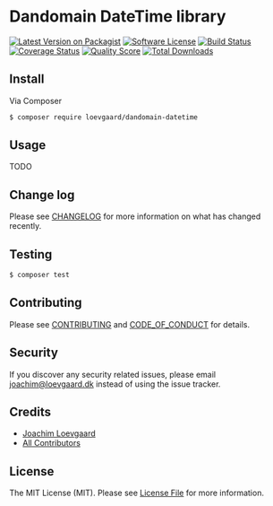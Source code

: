 # Dandomain DateTime library

[![Latest Version on Packagist][ico-version]][link-packagist]
[![Software License][ico-license]](LICENSE.md)
[![Build Status][ico-travis]][link-travis]
[![Coverage Status][ico-scrutinizer]][link-scrutinizer]
[![Quality Score][ico-code-quality]][link-code-quality]
[![Total Downloads][ico-downloads]][link-downloads]

## Install

Via Composer

``` bash
$ composer require loevgaard/dandomain-datetime
```

## Usage

TODO

## Change log

Please see [CHANGELOG](CHANGELOG.md) for more information on what has changed recently.

## Testing

``` bash
$ composer test
```

## Contributing

Please see [CONTRIBUTING](CONTRIBUTING.md) and [CODE_OF_CONDUCT](CODE_OF_CONDUCT.md) for details.

## Security

If you discover any security related issues, please email joachim@loevgaard.dk instead of using the issue tracker.

## Credits

- [Joachim Loevgaard][link-author]
- [All Contributors][link-contributors]

## License

The MIT License (MIT). Please see [License File](LICENSE.md) for more information.

[ico-version]: https://img.shields.io/packagist/v/loevgaard/dandomain-datetime.svg?style=flat-square
[ico-license]: https://img.shields.io/badge/license-MIT-brightgreen.svg?style=flat-square
[ico-travis]: https://img.shields.io/travis/loevgaard/dandomain-datetime/master.svg?style=flat-square
[ico-scrutinizer]: https://img.shields.io/scrutinizer/coverage/g/loevgaard/dandomain-datetime.svg?style=flat-square
[ico-code-quality]: https://img.shields.io/scrutinizer/g/loevgaard/dandomain-datetime.svg?style=flat-square
[ico-downloads]: https://img.shields.io/packagist/dt/loevgaard/dandomain-datetime.svg?style=flat-square

[link-packagist]: https://packagist.org/packages/loevgaard/dandomain-datetime
[link-travis]: https://travis-ci.org/loevgaard/dandomain-datetime
[link-scrutinizer]: https://scrutinizer-ci.com/g/loevgaard/dandomain-datetime/code-structure
[link-code-quality]: https://scrutinizer-ci.com/g/loevgaard/dandomain-datetime
[link-downloads]: https://packagist.org/packages/loevgaard/dandomain-datetime
[link-author]: https://github.com/loevgaard
[link-contributors]: ../../contributors
